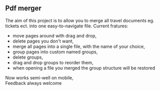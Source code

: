 ## Pdf merger
The aim of this project is to allow you to merge all travel documents eg. tickets ect. into one easy-to-navigate file. Current fratures:
* move pages around with drag and drop, 
* delete pages you don't want,
* merge all pages into a single file, with the name of your choice,
* group pages into custom named groups,
* delete groups,
* drag and drop groups to reorder them,
* when opening a file you merged the group structure will be restored

Now works semi-well on mobile, <br>
Feedback always welcome
